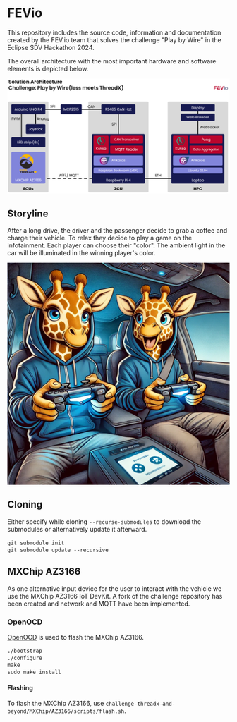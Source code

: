 # FEVio

This repository includes the source code, information and documentation created by the FEV.io team that solves the challenge "Play by Wire" in the Eclipse SDV Hackathon 2024.

The overall architecture with the most important hardware and software elements is depicted below.

![Solution Architecture](./sdv_solution_architecture.png)

## Storyline

After a long drive, the driver and the passenger decide to grab a coffee and charge their vehicle.
To relax they decide to play a game on the infotainment.
Each player can choose their "color".
The ambient light in the car will be illuminated in the winning player's color.

![Giraffes](./giraffes.WEBP)

## Cloning

Either specify while cloning `--recurse-submodules` to download the submodules or alternatively update it afterward.

```shell
git submodule init
git submodule update --recursive
```

## MXChip AZ3166

As one alternative input device for the user to interact with the vehicle we use the MXChip AZ3166 IoT DevKit.
A fork of the challenge repository has been created and network and MQTT have been implemented.

### OpenOCD

[OpenOCD](https://github.com/openocd-org/openocd) is used to flash the MXChip AZ3166.

```shell
./bootstrap
./configure
make
sudo make install 
```

#### Flashing

To flash the MXChip AZ3166, use `challenge-threadx-and-beyond/MXChip/AZ3166/scripts/flash.sh`.
